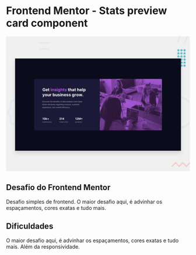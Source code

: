 # Frontend Mentor - Stats preview card component

![Design preview for the Stats preview card component coding challenge](./design/desktop-preview.jpg)

## Desafio do Frontend Mentor
Desafio simples de frontend. O maior desafio aqui, é advinhar os espaçamentos, cores exatas e tudo mais.

## Dificuldades
O maior desafio aqui, é advinhar os espaçamentos, cores exatas e tudo mais. Além da responsividade.
